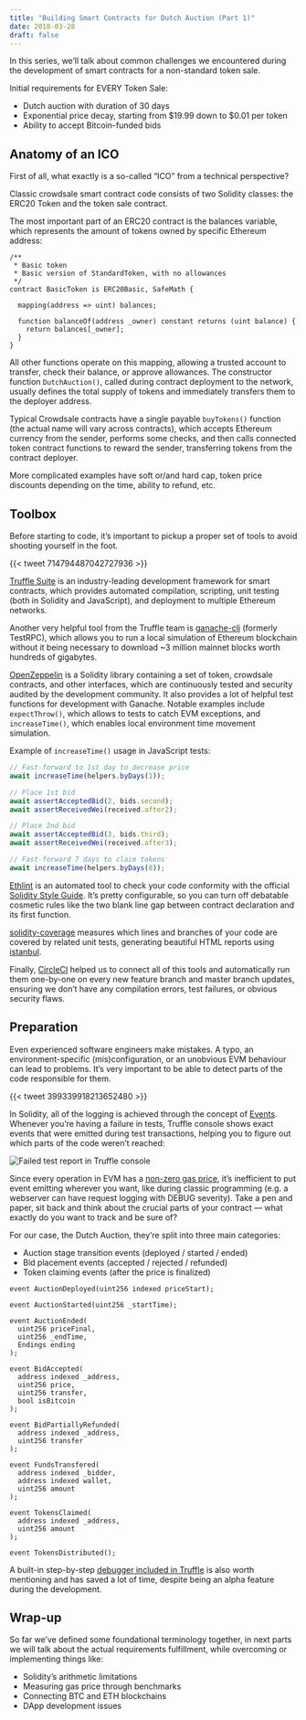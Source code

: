```yaml
---
title: "Building Smart Contracts for Dutch Auction (Part 1)"
date: 2018-03-28
draft: false
---
```


In this series, we’ll talk about common challenges we encountered during the development of smart contracts for a non-standard token sale.

Initial requirements for EVERY Token Sale:

- Dutch auction with duration of 30 days
- Exponential price decay, starting from $19.99 down to $0.01 per token
- Ability to accept Bitcoin-funded bids

<!--more-->

## Anatomy of an ICO

First of all, what exactly is a so-called “ICO” from a technical perspective?

Classic crowdsale smart contract code consists of two Solidity classes: the ERC20 Token and the token sale contract.

The most important part of an ERC20 contract is the balances variable, which represents the amount of tokens owned by specific Ethereum address:

```solidity
/**
 * Basic token
 * Basic version of StandardToken, with no allowances
 */
contract BasicToken is ERC20Basic, SafeMath {

  mapping(address => uint) balances;

  function balanceOf(address _owner) constant returns (uint balance) {
    return balances[_owner];
  }
}
```

All other functions operate on this mapping, allowing a trusted account to transfer, check their balance, or approve allowances. The constructor function `DutchAuction()`, called during contract deployment to the network, usually defines the total supply of tokens and immediately transfers them to the deployer address.

Typical Crowdsale contracts have a single payable `buyTokens()` function (the actual name will vary across contracts), which accepts Ethereum currency from the sender, performs some checks, and then calls connected token contract functions to reward the sender, transferring tokens from the contract deployer.

More complicated examples have soft or/and hard cap, token price discounts depending on the time, ability to refund, etc.

## Toolbox

Before starting to code, it’s important to pickup a proper set of tools to avoid shooting yourself in the foot.

{{< tweet 714794487042727936 >}}

[Truffle Suite](https://www.trufflesuite.com) is an industry-leading development framework for smart contracts, which provides automated compilation, scripting, unit testing (both in Solidity and JavaScript), and deployment to multiple Ethereum networks.

Another very helpful tool from the Truffle team is [ganache-cli](https://github.com/trufflesuite/ganache-cli) (formerly TestRPC), which allows you to run a local simulation of Ethereum blockchain without it being necessary to download ~3 million mainnet blocks worth hundreds of gigabytes.

[OpenZeppelin](https://github.com/OpenZeppelin/openzeppelin-contracts) is a Solidity library containing a set of token, crowdsale contracts, and other interfaces, which are continuously tested and security audited by the development community. It also provides a lot of helpful test functions for development with Ganache. Notable examples include `expectThrow()`, which allows to tests to catch EVM exceptions, and `increaseTime()`, which enables local environment time movement simulation.

Example of `increaseTime()` usage in JavaScript tests:

```js
// Fast-forward to 1st day to decrease price
await increaseTime(helpers.byDays(1));

// Place 1st bid
await assertAcceptedBid(2, bids.second);
await assertReceivedWei(received.after2);

// Place 2nd bid
await assertAcceptedBid(3, bids.third);
await assertReceivedWei(received.after3);

// Fast-forward 7 days to claim tokens
await increaseTime(helpers.byDays(8));
```

[Ethlint](https://github.com/duaraghav8/Ethlint) is an automated tool to check your code conformity with the official [Solidity Style Guide](http://solidity.readthedocs.io/en/latest/style-guide.html). It’s pretty configurable, so you can turn off debatable cosmetic rules like the two blank line gap between contract declaration and its first function.

[solidity-coverage](https://github.com/sc-forks/solidity-coverage) measures which lines and branches of your code are covered by related unit tests, generating beautiful HTML reports using [istanbul](https://github.com/gotwarlost/istanbul).

Finally, [CircleCI](https://circleci.com) helped us to connect all of this tools and automatically run them one-by-one on every new feature branch and master branch updates, ensuring we don’t have any compilation errors, test failures, or obvious security flaws.

## Preparation

Even experienced software engineers make mistakes. A typo, an environment-specific (mis)configuration, or an unobvious EVM behaviour can lead to problems. It’s very important to be able to detect parts of the code responsible for them.

{{< tweet 399339918213652480 >}}

In Solidity, all of the logging is achieved through the concept of [Events](https://solidity.readthedocs.io/en/v0.4.21/contracts.html#events). Whenever you’re having a failure in tests, Truffle console shows exact events that were emitted during test transactions, helping you to figure out which parts of the code weren’t reached:

![Failed test report in Truffle console](solidity-tests.png)

Since every operation in EVM has a [non-zero gas price](https://docs.google.com/spreadsheets/d/1n6mRqkBz3iWcOlRem_mO09GtSKEKrAsfO7Frgx18pNU/edit#gid=0), it’s inefficient to put event emitting wherever you want, like during classic programming (e.g. a webserver can have request logging with DEBUG severity). Take a pen and paper, sit back and think about the crucial parts of your contract — what exactly do you want to track and be sure of?

For our case, the Dutch Auction, they’re split into three main categories:

- Auction stage transition events (deployed / started / ended)
- Bid placement events (accepted / rejected / refunded)
- Token claiming events (after the price is finalized)

```solidity
event AuctionDeployed(uint256 indexed priceStart);

event AuctionStarted(uint256 _startTime);

event AuctionEnded(
  uint256 priceFinal, 
  uint256 _endTime, 
  Endings ending
);

event BidAccepted(
  address indexed _address, 
  uint256 price, 
  uint256 transfer, 
  bool isBitcoin
);

event BidPartiallyRefunded(
  address indexed _address, 
  uint256 transfer
); 

event FundsTransfered(
  address indexed _bidder, 
  address indexed wallet, 
  uint256 amount
);

event TokensClaimed(
  address indexed _address, 
  uint256 amount
); 

event TokensDistributed(); 
```

A built-in step-by-step [debugger included in Truffle](https://www.trufflesuite.com/docs/truffle/getting-started/debugging-your-contracts) is also worth mentioning and has saved a lot of time, despite being an alpha feature during the development.

## Wrap-up

So far we’ve defined some foundational terminology together, in next parts we will talk about the actual requirements fulfillment, while overcoming or implementing things like:

- Solidity’s arithmetic limitations
- Measuring gas price through benchmarks
- Connecting BTC and ETH blockchains
- DApp development issues